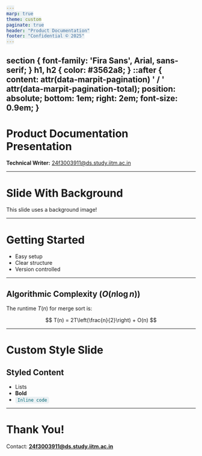 ```yaml
---
marp: true
theme: custom
paginate: true
header: "Product Documentation"
footer: "Confidential © 2025"
---
```


<!-- _custom.scss -->
section {
  font-family: 'Fira Sans', Arial, sans-serif;
}
h1, h2 {
  color: #3562a8;
}
::after {
  content: attr(data-marpit-pagination) ' / ' attr(data-marpit-pagination-total);
  position: absolute;
  bottom: 1em;
  right: 2em;
  font-size: 0.9em;
}
---

# Product Documentation Presentation

**Technical Writer:** 24f3003911@ds.study.iitm.ac.in

---

<!-- _backgroundImage: url('https://www.google.com/url?sa=i&url=https%3A%2F%2Fhydrangea.com%2Fblogs%2Fgrowing-tips%2Fthe-straight-facts-on-hydrangea-flower-color%3Fsrsltid%3DAfmBOoqwxHLT7IPjkCvZDHVp2kGuCd9umXwfoM2IQN0BI20kxKZU-I0-&psig=AOvVaw3AsBB9es91xQshMf0jFcgs&ust=1755799904667000&source=images&cd=vfe&opi=89978449&ved=0CBIQjRxqFwoTCIid6r7-mY8DFQAAAAAdAAAAABAE') -->
# Slide With Background

This slide uses a background image!

---
# Getting Started

- Easy setup
- Clear structure
- Version controlled

---

## Algorithmic Complexity ($O(n \log n)$)

The runtime $T(n)$ for merge sort is:

$$
T(n) = 2T\left(\frac{n}{2}\right) + O(n)
$$

---

# Custom Style Slide

<style>
section {
  background-color: #f6f9fc;
}
code {
  color: #006774 !important;
  background: #eaf0f3 !important;
  padding: 0.15em 0.5em;
  border-radius: 5px;
}
</style>

## Styled Content

- Lists
- **Bold**
- `Inline code`

---

# Thank You!

Contact: **24f3003911@ds.study.iitm.ac.in**
